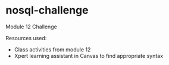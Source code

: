 # nosql-challenge
Module 12 Challenge

Resources used:
- Class activities from module 12
- Xpert learning assistant in Canvas to find appropriate syntax
